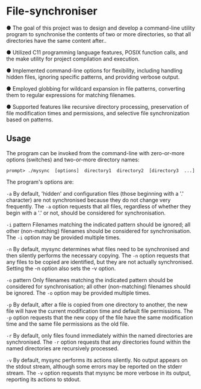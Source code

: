 # File-synchroniser

●	The goal of this project was to design and develop a command-line utility program to synchronise the contents of two or more directories, so that all directories have the same content after..

●	Utilized C11 programming language features, POSIX function calls, and the make utility for project compilation and execution.

●	Implemented command-line options for flexibility, including handling hidden files, ignoring specific patterns, and providing verbose output.

●	Employed globbing for wildcard expansion in file patterns, converting them to regular expressions for matching filenames.

●	Supported features like recursive directory processing, preservation of file modification times and permissions, and selective file synchronization based on patterns.

## Usage

The program can be invoked from the command-line with zero-or-more options (switches) and two-or-more directory names:

`prompt> ./mysync  [options]  directory1  directory2  [directory3  ...]`

The program's options are:

`-a`	By default, 'hidden' and configuration files (those beginning with a '.' character) are not synchronised because they do not change very frequently. The `-a` option requests that all files, regardless of whether they begin with a '.' or not, should be considered for synchronisation.

`-i` pattern	Filenames matching the indicated pattern should be ignored; all other (non-matching) filenames should be considered for synchronisation. The `-i` option may be provided multiple times.

`-n`	By default, mysync determines what files need to be synchronised and then silently performs the necessary copying. The `-n` option requests that any files to be copied are identified, but they are not actually synchronised. Setting the -n option also sets the -v option.

`-o` pattern	Only filenames matching the indicated pattern should be considered for synchronisation; all other (non-matching) filenames should be ignored. The `-o` option may be provided multiple times.

`-p`	By default, after a file is copied from one directory to another, the new file will have the current modification time and default file permissions. The `-p` option requests that the new copy of the file have the same modification time and the same file permissions as the old file.

`-r`	By default, only files found immediately within the named directories are synchronised. The `-r` option requests that any directories found within the named directories are recursively processed.

`-v`	By default, mysync performs its actions silently. No output appears on the stdout stream, although some errors may be reported on the stderr stream. The `-v` option requests that mysync be more verbose in its output, reporting its actions to stdout.
